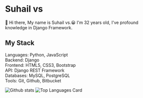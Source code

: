 # Suhail vs

:wave: Hi there, My name is Suhail vs.😀 I'm 32 years old, 
I've profound knowledge in Django Framework. 

## My Stack

Languages: Python, JavaScript
<br>
Backend: Django
<br>
Frontend: HTML5, CSS3, Bootstrap
<br>
API: Django REST Framework
<br>
Databases: MySQL, PostgreSQL
<br>
Tools: Git, Github, Bitbucket
<br>

![Github stats](https://github-readme-stats.vercel.app/api?username=suhailvs&theme=highcontrast&show_icons=true&count_private=true)
![Top Languages Card](https://github-readme-stats.vercel.app/api/top-langs/?username=suhailvs&layout=compact)

<!--
**suhailvs/suhailvs** is a ✨ _special_ ✨ repository because its `README.md` (this file) appears on your GitHub profile.

Here are some ideas to get you started:

- 🔭 I’m currently working on ...
- 🌱 I’m currently learning ...
- 👯 I’m looking to collaborate on ...
- 🤔 I’m looking for help with ...
- 💬 Ask me about ...
- 📫 How to reach me: ...
- 😄 Pronouns: ...
- ⚡ Fun fact: ...
-->
